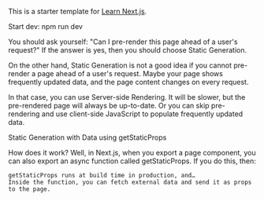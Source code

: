 This is a starter template for [Learn Next.js](https://nextjs.org/learn).

Start dev:
npm run dev




You should ask yourself: "Can I pre-render this page ahead of a user's request?" If the answer is yes, then you should choose Static Generation.

On the other hand, Static Generation is not a good idea if you cannot pre-render a page ahead of a user's request. Maybe your page shows frequently updated data, and the page content changes on every request.

In that case, you can use Server-side Rendering. It will be slower, but the pre-rendered page will always be up-to-date. Or you can skip pre-rendering and use client-side JavaScript to populate frequently updated data.


Static Generation with Data using getStaticProps

How does it work? Well, in Next.js, when you export a page component, you can also export an async function called getStaticProps. If you do this, then:

    getStaticProps runs at build time in production, and…
    Inside the function, you can fetch external data and send it as props to the page.